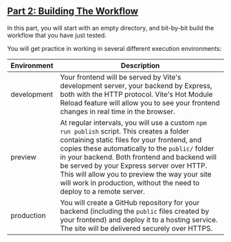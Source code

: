 <!-- Part 2 Building the Workflow -->
<section
  id="building-the-workflow"
  aria-labelledby="building-the-workflow"
  data-item="Building The Workflow"
>
  <h1><a href="#building-the-workflow">Part 2: Building The Workflow</a></h1>

In this part, you will start with an empty directory, and bit-by-bit build the workflow that you have just tested.

You will get practice in working in several different execution environments:

| Environment | Description |
| ----------- | ----------- |
| development | Your frontend will be served by Vite's development server, your backend by Express, both with the HTTP protocol. Vite's Hot Module Reload feature will allow you to see your frontend changes in real time in the browser.                                                                                                                                                                                           |
| preview     | At regular intervals, you will use a custom `npm run publish` script. This creates a folder containing static files for your frontend, and copies these automatically to the `public/` folder in your backend. Both frontend and backend will be served by your Express server over HTTP.<br>This will allow you to preview the way your site will work in production, without the need to deploy to a remote server. |
| production  | You will create a GitHub repository for your backend (including the `public` files created by your frontend) and deploy it to a hosting service. The site will be delivered securely over HTTPS. 
</section>